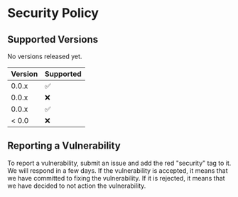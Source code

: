 # Security Policy

## Supported Versions

No versions released yet.

| Version | Supported          |
| ------- | ------------------ |
| 0.0.x   | :white_check_mark: |
| 0.0.x   | :x:                |
| 0.0.x   | :white_check_mark: |
| < 0.0   | :x:                |

## Reporting a Vulnerability

<!---
Use this section to tell people how to report a vulnerability.

Tell them where to go, how often they can expect to get an update on a
reported vulnerability, what to expect if the vulnerability is accepted or
declined, etc.
--->

To report a vulnerability, submit an issue and add the red "security" tag to it.
We will respond in a few days. If the vulnerability is accepted,
it means that we have committed to fixing the vulnerability.
If it is rejected, it means that we have decided to not action the vulnerability.
